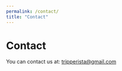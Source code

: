 ```yaml
---
permalink: /contact/
title: "Contact"
---
```


# Contact
You can contact us at: tripperista@gmail.com